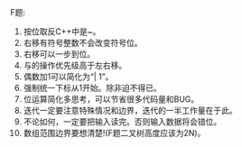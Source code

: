 F题:
1. 按位取反C++中是~。
2. 右移有符号整数不会改变符号位。
3. 右移可以一步到位。
4. 与的操作优先级高于左右移。
5. 偶数加1可以简化为“| 1”。
6. 强制统一下标从1开始。除非迫不得已。
7. 位运算简化多思考，可以节省很多代码量和BUG。
8. 迭代一定要注意特殊情况和边界，迭代的一半工作量在于此。
9. 不论如何，一定要把输入读完。否则输入数据将会错位。
10. 数组范围边界要想清楚!(F题二叉树高度应该为2N)。